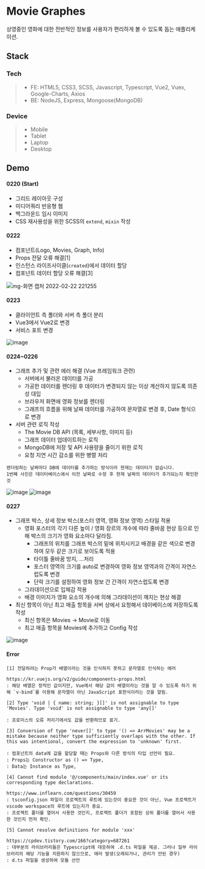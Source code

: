 # Movie Graphes

상영중인 영화에 대한 전반적인 정보를 사용자가 편리하게 볼 수 있도록 돕는 애플리케이션.

## Stack

### Tech

> - FE: HTML5, CSS3, SCSS, Javascript, Typescript, Vue2, Vuex, Google-Charts, Axios
> - BE: NodeJS, Express, Mongoose(MongoDB)

### Device

> - Mobile
> - Tablet
> - Laptop
> - Desktop

## Demo

#### 0220 (Start)

- 그리드 레이아웃 구성
- 미디어쿼리 반응형 웹
- 백그라운드 임시 이미지
- CSS 재사용성을 위한 SCSS의 `extend`, `mixin` 작성

#### 0222

- 컴포넌트(Logo, Movies, Graph, Info)
- Props 전달 오류 해결[1]
- 인스턴스 라이프사이클(`created`)에서 데이터 할당
- 컴포넌트 데이터 할당 오류 해결[3]

![mg-화면 캡처 2022-02-22 221255](https://user-images.githubusercontent.com/61080445/155139881-af4bf73c-0fca-454e-9646-0955ce2e7c7f.png)

#### 0223

- 클라이언트 측 폴더와 서버 측 폴더 분리
- Vue3에서 Vue2로 변경
- 서비스 포트 변경

![image](https://user-images.githubusercontent.com/61080445/155449709-e12659d0-8db4-47e2-b3b9-6383ef6ee5a7.png)

#### 0224~0226

- 그래프 추가 및 관련 에러 해결 (Vue 프레임워크 관련)
  - 서버에서 불러온 데이터를 가공
  - 가공한 데이터를 렌더링 후 데이터가 변경되지 않는 이상 계산하지 않도록 의존성 대입
  - 브라우저 화면에 영화 정보를 렌더링
  - 그래프의 흐름을 위해 날짜 데이터를 가공하여 문자열로 변경 후, Date 형식으로 변경
- 서버 관련 로직 작성
  - The Movie DB API (목록, 세부사항, 이미지 등)
  - 그래프 데이터 업데이트하는 로직
  - MongoDB에 저장 및 API 사용량을 줄이기 위한 로직
  - 요청 지연 시간 감소를 위한 병렬 처리

```
렌더링하는 날짜마다 DB에 데이터를 추가하는 방식이라 현재는 데이터가 없습니다.
1번째 사진은 데이터베이스에서 이전 날짜로 수정 후 현재 날짜의 데이터가 추가되는지 확인한 것
```

![image](https://user-images.githubusercontent.com/61080445/155843590-38a77c84-d450-40f5-a18c-2d659aba6115.png)
![image](https://user-images.githubusercontent.com/61080445/155844561-3b2f349f-1df2-435a-8502-f0bbb49b1f71.png)

#### 0227

- 그래프 박스, 상세 정보 박스(포스터 영역, 영화 정보 영역) 스타일 적용
  - 영화 포스터의 각기 다른 높이 / 영화 장르의 개수에 따라 줄바꿈 현상 등으로 인해 박스의 크기가 영화 요소마다 달라짐.
    - 그래프의 위치를 그래프 박스의 밑에 위치시키고 배경을 같은 색으로 변경하여 모두 같은 크기로 보이도록 적용
    - 타이틀 줄바꿈 방지, ...처리
    - 포스터 영역의 크기를 auto로 변경하여 영화 정보 영역과의 간격이 자연스럽도록 변경
    - 단락 크기를 설정하여 영화 정보 간 간격이 자연스럽도록 변경
  - 그라데이션으로 입체감 적용
  - 배경 이미지가 영화 요소의 개수에 의해 그라데이션이 깨지는 현상 해결
- 최신 항목이 아닌 최고 매출 항목을 서버 상에서 요청해서 데이베이스에 저장하도록 작성
  - 최신 항목은 Movies -> Movie로 이동
  - 최고 매출 항목을 Movies에 추가하고 Config 작성

![image](https://user-images.githubusercontent.com/61080445/155878541-5d303f01-61d9-4c34-b034-77b25f31fe7d.png)

#### Error

```
[1] 전달하려는 Prop가 배열이라는 것을 인식하지 못하고 문자열로 인식하는 에러

https://kr.vuejs.org/v2/guide/components-props.html
: 해당 배열은 정적인 값이지만, Vue에서 해당 값이 배열이라는 것을 알 수 있도록 하기 위해 `v-bind`를 이용해 문자열이 아닌 JavaScript 표현식이라는 것을 알림.
```

```
[2] Type 'void | { name: string; }[]' is not assignable to type 'Movies'. Type 'void' is not assignable to type 'any[]'

: 프로미스의 오류 처리기에서도 값을 반환하므로 표기.
```

```
[3] Conversion of type 'never[]' to type '() => ArrMovies' may be a mistake because neither type sufficiently overlaps with the other. If this was intentional, convert the expression to 'unknown' first.

: 컴포넌트의 data에 값을 할당할 때는 Props와 다른 방식의 타입 선언이 필요.
: Props는 Constructor as () => Type,
: Data는 Instance as Type,
```

```
[4] Cannot find module '@/components/main/index.vue' or its corresponding type declarations.

https://www.inflearn.com/questions/30459
: tsconfig.json 파일이 프로젝트의 루트에 있는것이 중요한 것이 아닌, Vue 프로젝트가 vscode workspace의 루트에 있는지가 중요.
: 프로젝트 폴더를 열어서 사용한 것인지, 프로젝트 폴더가 포함된 상위 폴더를 열어서 사용한 것인지 먼저 확인.
```

```
[5] Cannot resolve definitions for module 'xxx'

https://cpdev.tistory.com/166?category=687261
: 대부분의 라이브러리들은 Typescript에 대응하여 .d.ts 파일을 제공. 그러나 일부 라이브러리의 해당 기능을 지원하지 않으므로, 에러 발생(오래되거나, 관리가 안된 경우)
: d.ts 파일을 생성하여 모듈 선언
```
